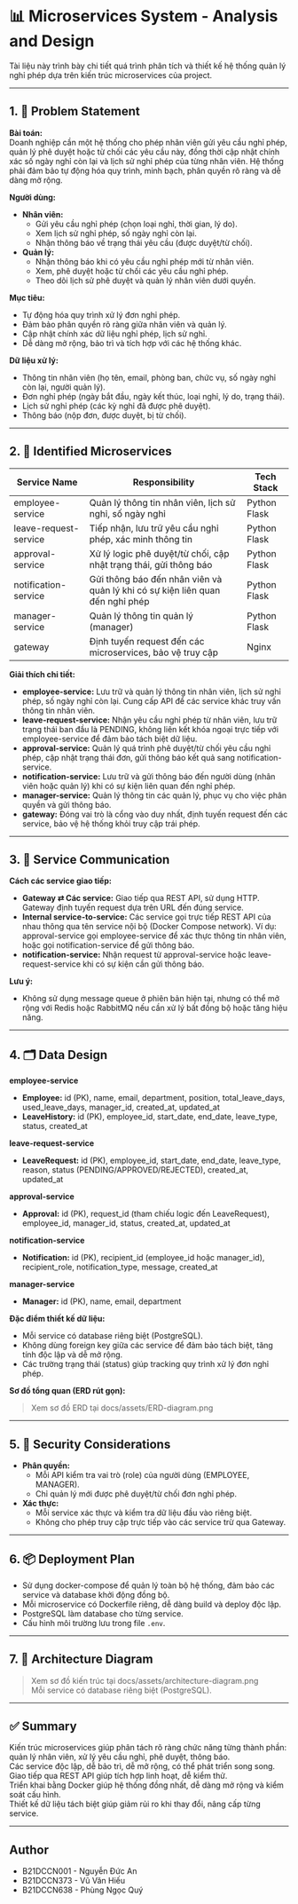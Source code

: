 # 📊 Microservices System - Analysis and Design

Tài liệu này trình bày chi tiết quá trình phân tích và thiết kế hệ thống quản lý nghỉ phép dựa trên kiến trúc microservices của project.

---

## 1. 🎯 Problem Statement

**Bài toán:**  
Doanh nghiệp cần một hệ thống cho phép nhân viên gửi yêu cầu nghỉ phép, quản lý phê duyệt hoặc từ chối các yêu cầu này, đồng thời cập nhật chính xác số ngày nghỉ còn lại và lịch sử nghỉ phép của từng nhân viên. Hệ thống phải đảm bảo tự động hóa quy trình, minh bạch, phân quyền rõ ràng và dễ dàng mở rộng.

**Người dùng:**
- **Nhân viên:**
  - Gửi yêu cầu nghỉ phép (chọn loại nghỉ, thời gian, lý do).
  - Xem lịch sử nghỉ phép, số ngày nghỉ còn lại.
  - Nhận thông báo về trạng thái yêu cầu (được duyệt/từ chối).
- **Quản lý:**
  - Nhận thông báo khi có yêu cầu nghỉ phép mới từ nhân viên.
  - Xem, phê duyệt hoặc từ chối các yêu cầu nghỉ phép.
  - Theo dõi lịch sử phê duyệt và quản lý nhân viên dưới quyền.

**Mục tiêu:**
- Tự động hóa quy trình xử lý đơn nghỉ phép.
- Đảm bảo phân quyền rõ ràng giữa nhân viên và quản lý.
- Cập nhật chính xác dữ liệu nghỉ phép, lịch sử nghỉ.
- Dễ dàng mở rộng, bảo trì và tích hợp với các hệ thống khác.

**Dữ liệu xử lý:**
- Thông tin nhân viên (họ tên, email, phòng ban, chức vụ, số ngày nghỉ còn lại, người quản lý).
- Đơn nghỉ phép (ngày bắt đầu, ngày kết thúc, loại nghỉ, lý do, trạng thái).
- Lịch sử nghỉ phép (các kỳ nghỉ đã được phê duyệt).
- Thông báo (nộp đơn, được duyệt, bị từ chối).

---

## 2. 🧩 Identified Microservices

| Service Name           | Responsibility                                              | Tech Stack    |
|------------------------|------------------------------------------------------------|---------------|
| employee-service       | Quản lý thông tin nhân viên, lịch sử nghỉ, số ngày nghỉ    | Python Flask  |
| leave-request-service  | Tiếp nhận, lưu trữ yêu cầu nghỉ phép, xác minh thông tin   | Python Flask  |
| approval-service       | Xử lý logic phê duyệt/từ chối, cập nhật trạng thái, gửi thông báo | Python Flask  |
| notification-service   | Gửi thông báo đến nhân viên và quản lý khi có sự kiện liên quan đến nghỉ phép | Python Flask  |
| manager-service        | Quản lý thông tin quản lý (manager)                        | Python Flask  |
| gateway                | Định tuyến request đến các microservices, bảo vệ truy cập  | Nginx         |

**Giải thích chi tiết:**
- **employee-service:** Lưu trữ và quản lý thông tin nhân viên, lịch sử nghỉ phép, số ngày nghỉ còn lại. Cung cấp API để các service khác truy vấn thông tin nhân viên.
- **leave-request-service:** Nhận yêu cầu nghỉ phép từ nhân viên, lưu trữ trạng thái ban đầu là PENDING, không liên kết khóa ngoại trực tiếp với employee-service để đảm bảo tách biệt dữ liệu.
- **approval-service:** Quản lý quá trình phê duyệt/từ chối yêu cầu nghỉ phép, cập nhật trạng thái đơn, gửi thông báo kết quả sang notification-service.
- **notification-service:** Lưu trữ và gửi thông báo đến người dùng (nhân viên hoặc quản lý) khi có sự kiện liên quan đến nghỉ phép.
- **manager-service:** Quản lý thông tin các quản lý, phục vụ cho việc phân quyền và gửi thông báo.
- **gateway:** Đóng vai trò là cổng vào duy nhất, định tuyến request đến các service, bảo vệ hệ thống khỏi truy cập trái phép.

---

## 3. 🔄 Service Communication

**Cách các service giao tiếp:**
- **Gateway ⇄ Các service:** Giao tiếp qua REST API, sử dụng HTTP. Gateway định tuyến request dựa trên URL đến đúng service.
- **Internal service-to-service:** Các service gọi trực tiếp REST API của nhau thông qua tên service nội bộ (Docker Compose network). Ví dụ: approval-service gọi employee-service để xác thực thông tin nhân viên, hoặc gọi notification-service để gửi thông báo.
- **notification-service:** Nhận request từ approval-service hoặc leave-request-service khi có sự kiện cần gửi thông báo.

**Lưu ý:**  
- Không sử dụng message queue ở phiên bản hiện tại, nhưng có thể mở rộng với Redis hoặc RabbitMQ nếu cần xử lý bất đồng bộ hoặc tăng hiệu năng.

---

## 4. 🗂️ Data Design

**employee-service**
- **Employee:** id (PK), name, email, department, position, total_leave_days, used_leave_days, manager_id, created_at, updated_at
- **LeaveHistory:** id (PK), employee_id, start_date, end_date, leave_type, status, created_at

**leave-request-service**
- **LeaveRequest:** id (PK), employee_id, start_date, end_date, leave_type, reason, status (PENDING/APPROVED/REJECTED), created_at, updated_at

**approval-service**
- **Approval:** id (PK), request_id (tham chiếu logic đến LeaveRequest), employee_id, manager_id, status, created_at, updated_at

**notification-service**
- **Notification:** id (PK), recipient_id (employee_id hoặc manager_id), recipient_role, notification_type, message, created_at

**manager-service**
- **Manager:** id (PK), name, email, department

**Đặc điểm thiết kế dữ liệu:**
- Mỗi service có database riêng biệt (PostgreSQL).
- Không dùng foreign key giữa các service để đảm bảo tách biệt, tăng tính độc lập và dễ mở rộng.
- Các trường trạng thái (status) giúp tracking quy trình xử lý đơn nghỉ phép.

**Sơ đồ tổng quan (ERD rút gọn):**
> Xem sơ đồ ERD tại docs/assets/ERD-diagram.png

---

## 5. 🔐 Security Considerations

- **Phân quyền:**  
  - Mỗi API kiểm tra vai trò (role) của người dùng (EMPLOYEE, MANAGER).
  - Chỉ quản lý mới được phê duyệt/từ chối đơn nghỉ phép.
- **Xác thực:**  
  - Mỗi service xác thực và kiểm tra dữ liệu đầu vào riêng biệt.
  - Không cho phép truy cập trực tiếp vào các service trừ qua Gateway.



---

## 6. 📦 Deployment Plan

- Sử dụng docker-compose để quản lý toàn bộ hệ thống, đảm bảo các service và database khởi động đồng bộ.
- Mỗi microservice có Dockerfile riêng, dễ dàng build và deploy độc lập.
- PostgreSQL làm database cho từng service.
- Cấu hình môi trường lưu trong file `.env`.

---

## 7. 🎨 Architecture Diagram

> Xem sơ đồ kiến trúc tại docs/assets/architecture-diagram.png  
> Mỗi service có database riêng biệt (PostgreSQL).

---

## ✅ Summary

Kiến trúc microservices giúp phân tách rõ ràng chức năng từng thành phần: quản lý nhân viên, xử lý yêu cầu nghỉ, phê duyệt, thông báo.  
Các service độc lập, dễ bảo trì, dễ mở rộng, có thể phát triển song song.  
Giao tiếp qua REST API giúp tích hợp linh hoạt, dễ kiểm thử.  
Triển khai bằng Docker giúp hệ thống đồng nhất, dễ dàng mở rộng và kiểm soát cấu hình.  
Thiết kế dữ liệu tách biệt giúp giảm rủi ro khi thay đổi, nâng cấp từng service.

---

## Author

- B21DCCN001 - Nguyễn Đức An  
- B21DCCN373 - Vũ Văn Hiếu  
- B21DCCN638 - Phùng Ngọc Quý  
